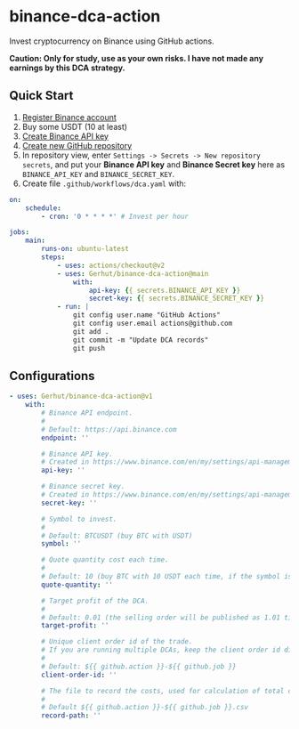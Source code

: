 # binance-dca-action

Invest cryptocurrency on Binance using GitHub actions.

**Caution: Only for study, use as your own risks. I have not made any earnings by this DCA strategy.**

## Quick Start

1. [Register Binance account](https://accounts.binance.com/en/register)
2. Buy some USDT (10 at least)
3. [Create Binance API key](https://www.binance.com/en/my/settings/api-management)
4. [Create new GitHub repository](https://github.com/new)
5. In repository view, enter `Settings -> Secrets -> New repository secrets`,
   and put your **Binance API key** and **Binance Secret key** here as `BINANCE_API_KEY`
   and `BINANCE_SECRET_KEY`.
6. Create file `.github/workflows/dca.yaml` with:

```yaml
on:
    schedule:
        - cron: '0 * * * *' # Invest per hour

jobs:
    main:
        runs-on: ubuntu-latest
        steps:
            - uses: actions/checkout@v2
            - uses: Gerhut/binance-dca-action@main
                with:
                    api-key: {{ secrets.BINANCE_API_KEY }}
                    secret-key: {{ secrets.BINANCE_SECRET_KEY }}
            - run: |
                git config user.name "GitHub Actions"
                git config user.email actions@github.com
                git add .
                git commit -m "Update DCA records"
                git push
```

## Configurations

```yaml
- uses: Gerhut/binance-dca-action@v1
    with:
        # Binance API endpoint.
        #
        # Default: https://api.binance.com
        endpoint: ''

        # Binance API key.
        # Created in https://www.binance.com/en/my/settings/api-management
        api-key: ''

        # Binance secret key.
        # Created in https://www.binance.com/en/my/settings/api-management
        secret-key: ''

        # Symbol to invest.
        #
        # Default: BTCUSDT (buy BTC with USDT)
        symbol: ''

        # Quote quantity cost each time.
        #
        # Default: 10 (buy BTC with 10 USDT each time, if the symbol is BTCUSDT)
        quote-quantity: ''

        # Target profit of the DCA.
        #
        # Default: 0.01 (the selling order will be published as 1.01 times total cost)
        target-profit: ''

        # Unique client order id of the trade.
        # If you are running multiple DCAs, keep the client order id different.
        #
        # Default: ${{ github.action }}-${{ github.job }}
        client-order-id: ''

        # The file to record the costs, used for calculation of total cost.
        #
        # Default ${{ github.action }}-${{ github.job }}.csv
        record-path: ''
```
